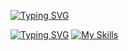 [![Typing SVG](https://readme-typing-svg.demolab.com?font=Exo+2&weight=600&size=25&pause=1000&color=737978&width=435&lines=Hi%F0%9F%AB%B6+I'm+Naru%F0%9F%A7%B8)](https://git.io/typing-svg)

[![Typing SVG](https://readme-typing-svg.demolab.com?font=Exo+2&weight=600&duration=1&color=737978&repeat=false&width=435&lines=%F0%9F%8C%88Skills)](https://git.io/typing-svg)
[![My Skills](https://skillicons.dev/icons?i=linux,py,github,figma&theme=light)](https://skillicons.dev)

